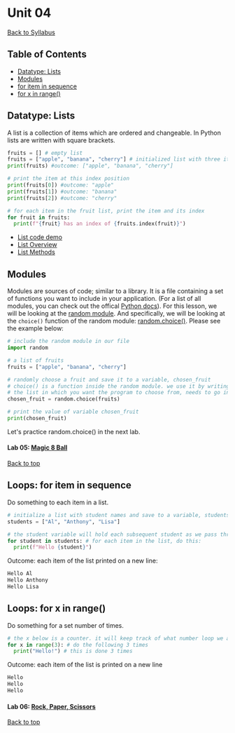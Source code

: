 # <a id="top"></a>Unit 04

[Back to Syllabus](../README.md)

## Table of Contents

- [Datatype: Lists](#lists)
- [Modules](#modules)
- [for item in sequence](#each)
- [for x in range()](#range)

## <a id="lists"></a>Datatype: Lists

A list is a collection of items which are ordered and changeable. In Python lists are written with square brackets.

```python
fruits = [] # empty list
fruits = ["apple", "banana", "cherry"] # initialized list with three items
print(fruits) #outcome: ["apple", "banana", "cherry"]

# print the item at this index position
print(fruits[0]) #outcome: "apple"
print(fruits[1]) #outcome: "banana"
print(fruits[2]) #outcome: "cherry"

# for each item in the fruit list, print the item and its index
for fruit in fruits:
  print(f"{fruit} has an index of {fruits.index(fruit)}")
```

- [List code demo](https://repl.it/@pdxadmin/lists)
- [List Overview](https://www.w3schools.com/python/python_lists.asp)
- [List Methods](https://www.w3schools.com/python/python_ref_list.asp)

## <a id="modules"></a>Modules

Modules are sources of code; similar to a library. It is a file containing a set of functions you want to include in your application. (For a list of all modules, you can check out the offical [Python docs](https://docs.python.org/3/py-modindex.html)). For this lesson, we will be looking at the [random module](https://pynative.com/python-random-module/). And specifically, we will be looking at the `choice()` function of the random module: [random.choice()](https://www.w3schools.com/python/ref_random_choice.asp). Please see the example below:

```python
# include the random module in our file
import random

# a list of fruits
fruits = ["apple", "banana", "cherry"]

# randomly choose a fruit and save it to a variable, chosen_fruit
# choice() is a function inside the random module. we use it by writing random.choice()
# the list in which you want the program to choose from, needs to go inside the parenthesis of choice()
chosen_fruit = random.choice(fruits)

# print the value of variable chosen_fruit
print(chosen_fruit)
```

Let's practice random.choice() in the next lab.

#### Lab 05: [Magic 8 Ball](/labs/magic-8-ball.md)

[Back to top](#top)

## <a id="each"></a>Loops: for item in sequence

Do something to each item in a list.

```python
# initialize a list with student names and save to a variable, students
students = ["Al", "Anthony", "Lisa"]

# the student variable will hold each subsequent student as we pass through the students list
for student in students: # for each item in the list, do this:
  print(f"Hello {student}")
```

Outcome: each item of the list printed on a new line:

```bash
Hello Al
Hello Anthony
Hello Lisa
```

## <a id="range"></a>Loops: for x in range()

Do something for a set number of times.

```python
# the x below is a counter. it will keep track of what number loop we are on
for x in range(3): # do the following 3 times
  print("Hello!") # this is done 3 times
```

Outcome: each item of the list is printed on a new line

```bash
Hello
Hello
Hello
```

#### Lab 06: [Rock, Paper, Scissors](/labs/rps.md)

[Back to top](#top)
